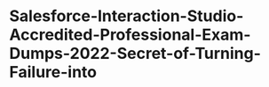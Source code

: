 # Salesforce-Interaction-Studio-Accredited-Professional-Exam-Dumps-2022-Secret-of-Turning-Failure-into
